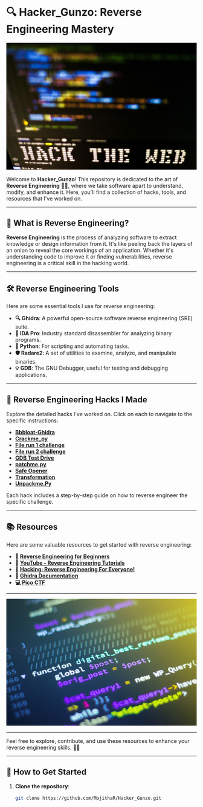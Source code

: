 # **🔍 Hacker_Gunzo: Reverse Engineering Mastery**

![Reverse Engineering](https://github.com/MojithaR/Hacker_Gunzo/blob/main/assests/glen-carrie-aUggJb4-P8c-unsplash.jpg)

Welcome to **Hacker_Gunzo**! This repository is dedicated to the art of **Reverse Engineering** 🕵️‍♂️, where we take software apart to understand, modify, and enhance it. Here, you'll find a collection of hacks, tools, and resources that I've worked on.

---

## **🧩 What is Reverse Engineering?**
**Reverse Engineering** is the process of analyzing software to extract knowledge or design information from it. It's like peeling back the layers of an onion to reveal the core workings of an application. Whether it's understanding code to improve it or finding vulnerabilities, reverse engineering is a critical skill in the hacking world.

---

## **🛠️ Reverse Engineering Tools**
Here are some essential tools I use for reverse engineering:

- **🔍 Ghidra**: A powerful open-source software reverse engineering (SRE) suite.
- **🔨 IDA Pro**: Industry standard disassembler for analyzing binary programs.
- **🐍 Python**: For scripting and automating tasks.
- **🛡️ Radare2**: A set of utilities to examine, analyze, and manipulate binaries.
- **💡 GDB**: The GNU Debugger, useful for testing and debugging applications.

---

## **🎯 Reverse Engineering Hacks I Made**

Explore the detailed hacks I've worked on. Click on each to navigate to the specific instructions:

- [**Bbbloat-Ghidra**](./Bbbloat-Ghidra.md)
- [**Crackme_py**](./Crackme_py.md)
- [**File run 1 challenge**](./File_run_1_challenge.md)
- [**File run 2 challenge**](./File_run_2_challenge.md)
- [**GDB Test Drive**](./GDB_Test_Drive.md)
- [**patchme.py**](./patchme.md)
- [**Safe Opener**](./Safe_Opener.md)
- [**Transformation**](./Transformation.md)
- [**Unpackme.Py**](./Unpackme_Py.md)

Each hack includes a step-by-step guide on how to reverse engineer the specific challenge.

---

## **📚 Resources**

Here are some valuable resources to get started with reverse engineering:

- **📖 [Reverse Engineering for Beginners]([https://www.reversing.kr](https://github.com/MojithaR/Hacker_Gunzo/blob/main/CheetSheets-Haxer/reversing-for-everyone.pdf))**
- **🎥 [YouTube - Reverse Engineering Tutorials](https://www.youtube.com/watch?v=1OdYAzk5fGE&list=PL1H1sBF1VAKUp9mElvX079qK3UNI2b3ek)**
- **📘 [Hacking: Reverse Engineering For Everyone!]([https://www.amazon.com](https://0xinfection.github.io/reversing/))**
- **🔗 [Ghidra Documentation](https://ghidra-sre.org)**
- **💻 [Pico CTF]([https://www.hackthebox.com](https://play.picoctf.org/practice?category=3&page=1))**

---

![Hacking](https://github.com/MojithaR/Hacker_Gunzo/blob/main/assests/shahadat-rahman-gnyA8vd3Otc-unsplash.jpg)

---

Feel free to explore, contribute, and use these resources to enhance your reverse engineering skills. 🧠✨

---

## **🚀 How to Get Started**

1. **Clone the repository**:  
   ```bash
   git clone https://github.com/MojithaR/Hacker_Gunzo.git
